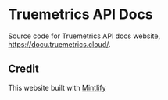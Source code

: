 # Truemetrics API Docs
Source code for Truemetrics API docs website, https://docu.truemetrics.cloud/.

## Credit
This website built with [Mintlify](https://mintlify.com/) 
